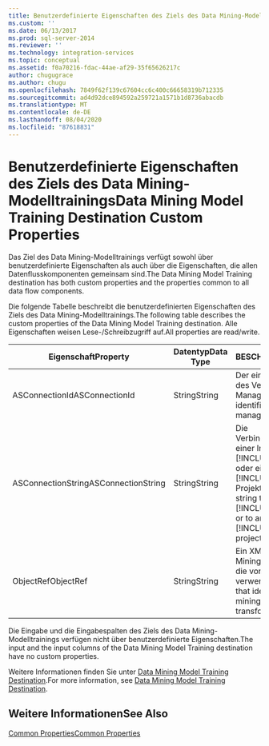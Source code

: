 ```yaml
---
title: Benutzerdefinierte Eigenschaften des Ziels des Data Mining-Modelltrainings | Microsoft-Dokumentation
ms.custom: ''
ms.date: 06/13/2017
ms.prod: sql-server-2014
ms.reviewer: ''
ms.technology: integration-services
ms.topic: conceptual
ms.assetid: f0a70216-fdac-44ae-af29-35f65626217c
author: chugugrace
ms.author: chugu
ms.openlocfilehash: 7849f62f139c67604cc6c400c66658319b712335
ms.sourcegitcommit: ad4d92dce894592a259721a1571b1d8736abacdb
ms.translationtype: MT
ms.contentlocale: de-DE
ms.lasthandoff: 08/04/2020
ms.locfileid: "87618831"
---
```

# <a name="data-mining-model-training-destination-custom-properties"></a><span data-ttu-id="3ec77-102">Benutzerdefinierte Eigenschaften des Ziels des Data Mining-Modelltrainings</span><span class="sxs-lookup"><span data-stu-id="3ec77-102">Data Mining Model Training Destination Custom Properties</span></span>
  <span data-ttu-id="3ec77-103">Das Ziel des Data Mining-Modelltrainings verfügt sowohl über benutzerdefinierte Eigenschaften als auch über die Eigenschaften, die allen Datenflusskomponenten gemeinsam sind.</span><span class="sxs-lookup"><span data-stu-id="3ec77-103">The Data Mining Model Training destination has both custom properties and the properties common to all data flow components.</span></span>  
  
 <span data-ttu-id="3ec77-104">Die folgende Tabelle beschreibt die benutzerdefinierten Eigenschaften des Ziels des Data Mining-Modelltrainings.</span><span class="sxs-lookup"><span data-stu-id="3ec77-104">The following table describes the custom properties of the Data Mining Model Training destination.</span></span> <span data-ttu-id="3ec77-105">Alle Eigenschaften weisen Lese-/Schreibzugriff auf.</span><span class="sxs-lookup"><span data-stu-id="3ec77-105">All properties are read/write.</span></span>  
  
|<span data-ttu-id="3ec77-106">Eigenschaft</span><span class="sxs-lookup"><span data-stu-id="3ec77-106">Property</span></span>|<span data-ttu-id="3ec77-107">Datentyp</span><span class="sxs-lookup"><span data-stu-id="3ec77-107">Data Type</span></span>|<span data-ttu-id="3ec77-108">BESCHREIBUNG</span><span class="sxs-lookup"><span data-stu-id="3ec77-108">Description</span></span>|  
|--------------|---------------|-----------------|  
|<span data-ttu-id="3ec77-109">ASConnectionId</span><span class="sxs-lookup"><span data-stu-id="3ec77-109">ASConnectionId</span></span>|<span data-ttu-id="3ec77-110">String</span><span class="sxs-lookup"><span data-stu-id="3ec77-110">String</span></span>|<span data-ttu-id="3ec77-111">Der eindeutige Bezeichner des Verbindungs-Managers.</span><span class="sxs-lookup"><span data-stu-id="3ec77-111">The unique identifier of the connection manager.</span></span>|  
|<span data-ttu-id="3ec77-112">ASConnectionString</span><span class="sxs-lookup"><span data-stu-id="3ec77-112">ASConnectionString</span></span>|<span data-ttu-id="3ec77-113">String</span><span class="sxs-lookup"><span data-stu-id="3ec77-113">String</span></span>|<span data-ttu-id="3ec77-114">Die Verbindungszeichenfolge zu einer Instanz von [!INCLUDE[ssASnoversion](../../includes/ssasnoversion-md.md)] oder einem [!INCLUDE[ssASnoversion](../../includes/ssasnoversion-md.md)] -Projekt.</span><span class="sxs-lookup"><span data-stu-id="3ec77-114">The connection string to an instance of [!INCLUDE[ssASnoversion](../../includes/ssasnoversion-md.md)] or to an [!INCLUDE[ssASnoversion](../../includes/ssasnoversion-md.md)] project.</span></span>|  
|<span data-ttu-id="3ec77-115">ObjectRef</span><span class="sxs-lookup"><span data-stu-id="3ec77-115">ObjectRef</span></span>|<span data-ttu-id="3ec77-116">String</span><span class="sxs-lookup"><span data-stu-id="3ec77-116">String</span></span>|<span data-ttu-id="3ec77-117">Ein XML-Tag, das die Data Mining-Struktur identifiziert, die von der Transformation verwendet wird.</span><span class="sxs-lookup"><span data-stu-id="3ec77-117">An XML tag that identifies the data mining structure that the transformation uses.</span></span>|  
  
 <span data-ttu-id="3ec77-118">Die Eingabe und die Eingabespalten des Ziels des Data Mining-Modelltrainings verfügen nicht über benutzerdefinierte Eigenschaften.</span><span class="sxs-lookup"><span data-stu-id="3ec77-118">The input and the input columns of the Data Mining Model Training destination have no custom properties.</span></span>  
  
 <span data-ttu-id="3ec77-119">Weitere Informationen finden Sie unter [Data Mining Model Training Destination](data-mining-model-training-destination.md).</span><span class="sxs-lookup"><span data-stu-id="3ec77-119">For more information, see [Data Mining Model Training Destination](data-mining-model-training-destination.md).</span></span>  
  
## <a name="see-also"></a><span data-ttu-id="3ec77-120">Weitere Informationen</span><span class="sxs-lookup"><span data-stu-id="3ec77-120">See Also</span></span>  
 [<span data-ttu-id="3ec77-121">Common Properties</span><span class="sxs-lookup"><span data-stu-id="3ec77-121">Common Properties</span></span>](../common-properties.md)  
  
  
